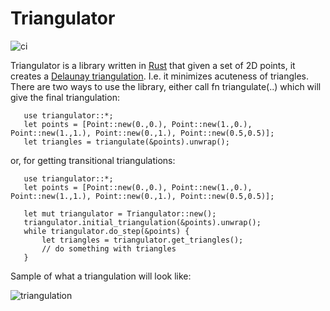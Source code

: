 # Triangulator

![ci](https://github.com/Andreas-Edling/triangulator/actions/workflows/rust.yml/badge.svg)

Triangulator is a library written in [Rust](https://www.rust-lang.org/) that given a set of 2D points, it creates a [Delaunay triangulation](https://en.wikipedia.org/wiki/Delaunay_triangulation). 
I.e. it minimizes acuteness of triangles. 
There are two ways to use the library, either call fn triangulate(..) which will give the final triangulation:
```
   use triangulator::*;
   let points = [Point::new(0.,0.), Point::new(1.,0.), Point::new(1.,1.), Point::new(0.,1.), Point::new(0.5,0.5)];
   let triangles = triangulate(&points).unwrap();
```

or, for getting transitional triangulations:
```
   use triangulator::*;
   let points = [Point::new(0.,0.), Point::new(1.,0.), Point::new(1.,1.), Point::new(0.,1.), Point::new(0.5,0.5)];

   let mut triangulator = Triangulator::new();
   triangulator.initial_triangulation(&points).unwrap();
   while triangulator.do_step(&points) {
       let triangles = triangulator.get_triangles();
       // do something with triangles
   }
```



Sample of what a triangulation will look like:

![triangulation](https://user-images.githubusercontent.com/11133044/135079563-5bdc6adb-3aae-4e58-aadb-fe833472c39b.gif)
